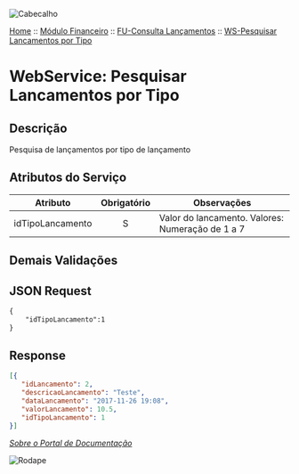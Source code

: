 ![Cabecalho](../../../ReadMe-Anexos/Cabecalho.png)


[Home](../../../ReadMe.md) :: [Módulo Financeiro](../../Modulo-Financeiro.md) :: [FU-Consulta Lançamentos](../FU-Consulta-Lancamentos.md) :: [WS-Pesquisar Lancamentos por Tipo](WS-Pesquisar-Lancamentos-Por-Tipo.md)


# WebService: Pesquisar Lancamentos por Tipo

## Descrição

Pesquisa de lançamentos por tipo de lançamento

## Atributos do Serviço


| Atributo                          | Obrigatório | Observações                                      |
|-----------------------------------|:-----------:|--------------------------------------------------|
| idTipoLancamento                  |     S       | Valor do lancamento. Valores: Numeração de 1 a 7 |

## Demais Validações

## JSON Request

~~~xml
{
	"idTipoLancamento":1
}
~~~

## Response

~~~json
[{
   "idLancamento": 2,
   "descricaoLancamento": "Teste",
   "dataLancamento": "2017-11-26 19:08",
   "valorLancamento": 10.5,
   "idTipoLancamento": 1
}]
~~~

_[Sobre o Portal de Documentação](../../../About/About.md)_

![Rodape](../../../ReadMe-Anexos/Rodape.png)
